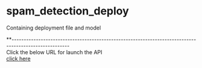 # spam_detection_deploy
Containing deployment file and model 

**------------------------------------------------------------------------------------------------------<br>
Click the below URL for launch the API<br>
<a href=https://ml-model-304817.du.r.appspot.com>click here</a>


